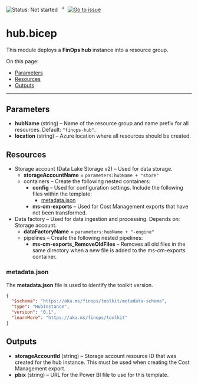 ![Status: Not started](https://img.shields.io/badge/status-not%20started-red) &nbsp;<sup>→</sup>&nbsp;
[![Go to issue](https://img.shields.io/github/issues/detail/state/microsoft/cloud-hubs/1)](https://github.com/microsoft/cloud-hubs/issues/1)

# hub.bicep

This module deploys a **FinOps hub** instance into a resource group.

On this page:

- [Parameters](#parameters)
- [Resources](#resources)
- [Outputs](#outputs)

---

## Parameters

- **hubName** (string) – Name of the resource group and name prefix for all resources. Default: `"finops-hub"`.
- **location** (string) – Azure location where all resources should be created.

## Resources

- Storage account (Data Lake Storage v2) – Used for data storage.
  - **storageAccountName** = `parameters:hubName + "store"`
  - containers – Create the following nested containers:
    - **config** – Used for configuration settings. Include the following files within the template:
      - [metadata.json](#metadatajson)
    - **ms-cm-exports** – Used for Cost Management exports that have not been transformed.
- Data factory – Used for data ingestion and processing. Depends on: Storage account.
  - **dataFactoryName** = `parameters:hubName + "-engine"`
  - pipelines – Create the following nested pipelines:
    - **ms-cm-exports_RemoveOldFiles** – Removes all old files in the same directory when a new file is added to the ms-cm-exports container.

### metadata.json

The **metadata.json** file is used to identify the toolkit version.

```json
{
  "$schema": "https://aka.ms/finops/toolkit/metadata-schema",
  "type": "HubInstance",
  "version": "0.1",
  "learnMore": "https://aka.ms/finops/toolkit"
}
```

## Outputs

- **storageAccountId** (string) – Storage account resource ID that was created for the hub instance. This must be used when creating the Cost Management export.
- **pbix** (string) – URL for the Power BI file to use for this template.
